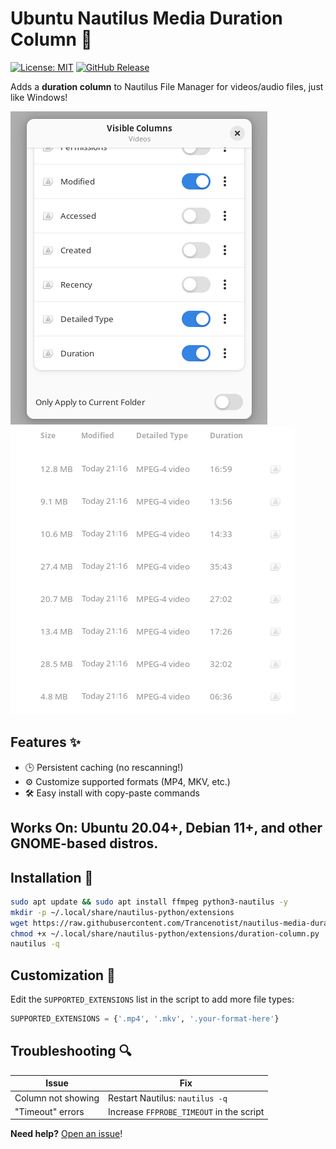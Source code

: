 # Ubuntu Nautilus Media Duration Column 🎥

[![License: MIT](https://img.shields.io/badge/License-MIT-blue.svg)](https://opensource.org/licenses/MIT)
[![GitHub Release](https://img.shields.io/github/v/release/Trancenotist/nautilus-media-duration-column)](https://github.com/Trancenotist/nautilus-media-duration-column/releases)

Adds a **duration column** to Nautilus File Manager for videos/audio files, just like Windows!

![Demo Screenshot](https://github.com/Trancenotist/nautilus-media-duration-column/blob/main/screenshots/2.png)![Demo Screenshot](https://github.com/Trancenotist/nautilus-media-duration-column/blob/main/screenshots/3.png)<!-- Add a screenshot later -->

## Features ✨
- 🕒 Persistent caching (no rescanning!)
- ⚙️ Customize supported formats (MP4, MKV, etc.)
- 🛠️ Easy install with copy-paste commands

## Works On: Ubuntu 20.04+, Debian 11+, and other GNOME-based distros.

## Installation 🚀
```bash
sudo apt update && sudo apt install ffmpeg python3-nautilus -y
mkdir -p ~/.local/share/nautilus-python/extensions
wget https://raw.githubusercontent.com/Trancenotist/nautilus-media-duration-column/main/duration-column.py -O ~/.local/share/nautilus-python/extensions/duration-column.py
chmod +x ~/.local/share/nautilus-python/extensions/duration-column.py
nautilus -q
```

## Customization 🔧
Edit the `SUPPORTED_EXTENSIONS` list in the script to add more file types:
```python
SUPPORTED_EXTENSIONS = {'.mp4', '.mkv', '.your-format-here'}
```

## Troubleshooting 🔍
| Issue | Fix |
|-------|-----|
| Column not showing | Restart Nautilus: `nautilus -q` |
| "Timeout" errors | Increase `FFPROBE_TIMEOUT` in the script |

**Need help?** [Open an issue](https://github.com/Trancenotist/nautilus-media-duration-column/issues)!

